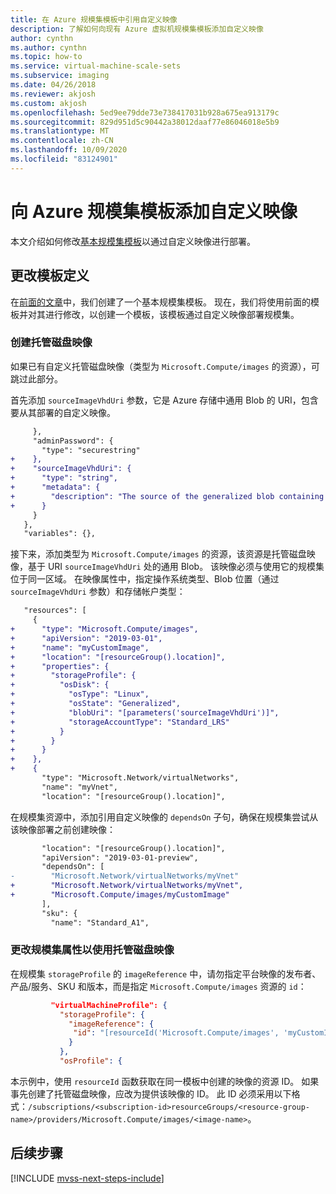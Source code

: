 ```yaml
---
title: 在 Azure 规模集模板中引用自定义映像
description: 了解如何向现有 Azure 虚拟机规模集模板添加自定义映像
author: cynthn
ms.author: cynthn
ms.topic: how-to
ms.service: virtual-machine-scale-sets
ms.subservice: imaging
ms.date: 04/26/2018
ms.reviewer: akjosh
ms.custom: akjosh
ms.openlocfilehash: 5ed9ee79dde73e738417031b928a675ea913179c
ms.sourcegitcommit: 829d951d5c90442a38012daaf77e86046018e5b9
ms.translationtype: MT
ms.contentlocale: zh-CN
ms.lasthandoff: 10/09/2020
ms.locfileid: "83124901"
---
```

# <a name="add-a-custom-image-to-an-azure-scale-set-template"></a>向 Azure 规模集模板添加自定义映像

本文介绍如何修改[基本规模集模板](virtual-machine-scale-sets-mvss-start.md)以通过自定义映像进行部署。

## <a name="change-the-template-definition"></a>更改模板定义
在[前面的文章](virtual-machine-scale-sets-mvss-start.md)中，我们创建了一个基本规模集模板。 现在，我们将使用前面的模板并对其进行修改，以创建一个模板，该模板通过自定义映像部署规模集。  

### <a name="creating-a-managed-disk-image"></a>创建托管磁盘映像

如果已有自定义托管磁盘映像（类型为 `Microsoft.Compute/images` 的资源），可跳过此部分。

首先添加 `sourceImageVhdUri` 参数，它是 Azure 存储中通用 Blob 的 URI，包含要从其部署的自定义映像。


```diff
     },
     "adminPassword": {
       "type": "securestring"
+    },
+    "sourceImageVhdUri": {
+      "type": "string",
+      "metadata": {
+        "description": "The source of the generalized blob containing the custom image"
+      }
     }
   },
   "variables": {},
```

接下来，添加类型为 `Microsoft.Compute/images` 的资源，该资源是托管磁盘映像，基于 URI `sourceImageVhdUri` 处的通用 Blob。 该映像必须与使用它的规模集位于同一区域。 在映像属性中，指定操作系统类型、Blob 位置（通过 `sourceImageVhdUri` 参数）和存储帐户类型：

```diff
   "resources": [
     {
+      "type": "Microsoft.Compute/images",
+      "apiVersion": "2019-03-01",
+      "name": "myCustomImage",
+      "location": "[resourceGroup().location]",
+      "properties": {
+        "storageProfile": {
+          "osDisk": {
+            "osType": "Linux",
+            "osState": "Generalized",
+            "blobUri": "[parameters('sourceImageVhdUri')]",
+            "storageAccountType": "Standard_LRS"
+          }
+        }
+      }
+    },
+    {
       "type": "Microsoft.Network/virtualNetworks",
       "name": "myVnet",
       "location": "[resourceGroup().location]",

```

在规模集资源中，添加引用自定义映像的 `dependsOn` 子句，确保在规模集尝试从该映像部署之前创建映像：

```diff
       "location": "[resourceGroup().location]",
       "apiVersion": "2019-03-01-preview",
       "dependsOn": [
-        "Microsoft.Network/virtualNetworks/myVnet"
+        "Microsoft.Network/virtualNetworks/myVnet",
+        "Microsoft.Compute/images/myCustomImage"
       ],
       "sku": {
         "name": "Standard_A1",

```

### <a name="changing-scale-set-properties-to-use-the-managed-disk-image"></a>更改规模集属性以使用托管磁盘映像

在规模集 `storageProfile` 的 `imageReference` 中，请勿指定平台映像的发布者、产品/服务、SKU 和版本，而是指定 `Microsoft.Compute/images` 资源的 `id`：

```json
         "virtualMachineProfile": {
           "storageProfile": {
             "imageReference": {
              "id": "[resourceId('Microsoft.Compute/images', 'myCustomImage')]"
             }
           },
           "osProfile": {
```

本示例中，使用 `resourceId` 函数获取在同一模板中创建的映像的资源 ID。 如果事先创建了托管磁盘映像，应改为提供该映像的 ID。 此 ID 必须采用以下格式：`/subscriptions/<subscription-id>resourceGroups/<resource-group-name>/providers/Microsoft.Compute/images/<image-name>`。


## <a name="next-steps"></a>后续步骤

[!INCLUDE [mvss-next-steps-include](../../includes/mvss-next-steps.md)]
